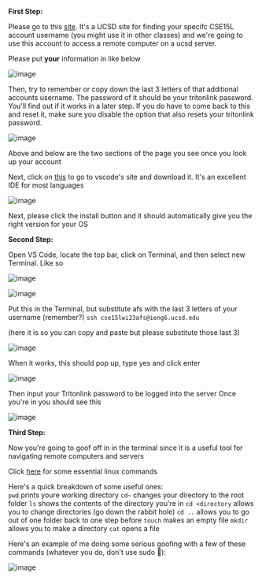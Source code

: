 **First Step:**  


Please go to this [site](https://sdacs.ucsd.edu/~icc/index.php). It's a UCSD site for finding your specifc CSE15L account username (you might use it in other classes) and we're going to use this account to access a remote computer on a ucsd server.

Please put **your** information in like below  

![image](https://maximpodgore.github.io/cse15l-lab-reports/img1.png)  

Then, try to remember or copy down the last 3 letters of that additional accounts username. The password of it should be your tritonlink password. You'll find out if it works in a later step. If you do have to come back to this and reset it, make sure you disable the option that also resets your tritonlink password.  

![image](https://maximpodgore.github.io/cse15l-lab-reports/img2.png)  

Above and below are the two sections of the page you see once you look up your account

Next, click on [this](https://code.visualstudio.com/) to go to vscode's site and download it. It's an excellent IDE for most languages

![image](https://maximpodgore.github.io/cse15l-lab-reports/img3.png)  

Next, please click the install button and it should automatically give you the right version for your OS

**Second Step:**  

Open VS Code, locate the top bar, click on Terminal, and then select new Terminal. Like so  

![image](https://user-images.githubusercontent.com/56902053/214762802-a67f502a-7397-40fc-9b11-4fac39289f97.png)  

![image](https://user-images.githubusercontent.com/56902053/214762893-9ec54187-db96-4dcd-8202-7a811aa64ac9.png)

Put this in the Terminal, but substitute afs with the last 3 letters of your username (remember?)
`ssh cse15lwi23afs@ieng6.ucsd.edu` 

(here it is so you can copy and paste but please substitute those last 3)

![image](https://maximpodgore.github.io/cse15l-lab-reports/img4.png)  

When it works, this should pop up, type yes and click enter

![image](https://maximpodgore.github.io/cse15l-lab-reports/img5.png)  

Then input your Tritonlink password to be logged into the server
Once you're in you should see this  

![image](https://maximpodgore.github.io/cse15l-lab-reports/img6.png)  

**Third Step:**  

Now you're going to goof off in in the terminal since it is a useful tool for navigating remote computers and servers  

Click [here](https://opensource.com/article/22/5/essential-linux-commands) for some essential linux commands  

Here's a quick breakdown of some useful ones:  
`pwd` prints youre working directory
`cd~` changes your directory to the root folder
`ls` shows the contents of the directory you're in
`cd <directory` allows you to change directories (go down the rabbit hole)
`cd ..` allows you to go out of one folder back to one step before
`touch` makes an empty file
`mkdir` allows you to make a directory
`cat` opens a file

Here's an example of me doing some serious goofing with a few of these commands (whatever you do, don't use sudo 🔫): 

![image](https://maximpodgore.github.io/cse15l-lab-reports/img7.png)  




